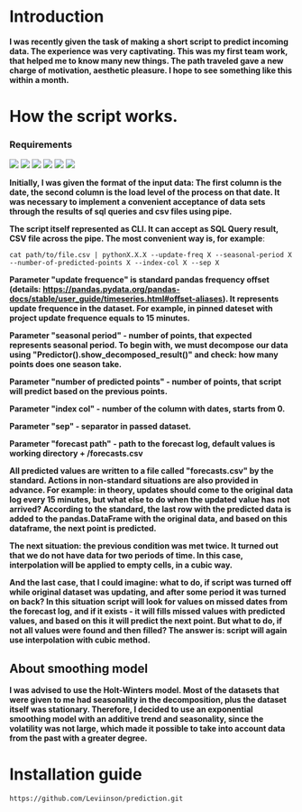 # Introduction 
**I was recently given the task of making a short script to predict incoming data.
The experience was very captivating. This was my first team work, that helped me to know many new things.
The path traveled gave a new charge of motivation, aesthetic pleasure.
I hope to see something like this within a month.**

# How the script works.
### Requirements
[![](https://img.shields.io/badge/python-3.10.4-blue)](https://www.python.org/downloads/) [![](https://img.shields.io/badge/numpy-1.23.4-4893da)](https://numpy.org/doc/) [![](https://img.shields.io/badge/statsmodels-0.13.2-7f48da)](https://www.statsmodels.org/stable/index.html) [![](https://img.shields.io/badge/matplotlib-3.6.1-daa748)](https://matplotlib.org/stable/index.html) [![](https://img.shields.io/badge/pandas-1.5.1-382282)](https://pandas.pydata.org/) [![](https://img.shields.io/badge/click-8.1-000000)](https://click.palletsprojects.com/en/8.1.x/)

**Initially, I was given the format of the input data:
The first column is the date, the second column is the load level of the process on that date.
It was necessary to implement a convenient acceptance of data sets through the results of sql queries and csv files using pipe.**

**The script itself represented as CLI. It can accept as SQL Query result, CSV file across the pipe.
The most convenient way is, for example**:

	cat path/to/file.csv | pythonX.X.X --update-freq X --seasonal-period X --number-of-predicted-points X --index-col X --sep X

**Parameter "update frequence" is standard pandas frequency offset (details: https://pandas.pydata.org/pandas-docs/stable/user_guide/timeseries.html#offset-aliases).
It represents update frequence in the dataset. For example, in pinned dateset with project update frequence equals to 15 minutes.**

**Parameter "seasonal period" - number of points, that expected represents seasonal period.
To begin with, we must decompose our data using "Predictor().show_decomposed_result()" and check: how many points does one season take.**

**Parameter "number of predicted points" - number of points, that script will predict based on the previous points.**

**Parameter "index col" - number of the column with dates, starts from 0.**

**Parameter "sep" - separator in passed dataset.**

**Parameter "forecast path" - path to the forecast log, default values is working directory + /forecasts.csv**

**All predicted values are written to a file called "forecasts.csv" by the standard.
Actions in non-standard situations are also provided in advance. For example: in theory, updates should come to the original data log every 15 minutes, but what else to do when the updated value has not arrived?
According to the standard, the last row with the predicted data is added to the pandas.DataFrame with the original data, and based on this dataframe, the next point is predicted.**

**The next situation: the previous condition was met twice. It turned out that we do not have data for two periods of time.
In this case, interpolation will be applied to empty cells, in a cubic way.**

**And the last case, that I could imagine: what to do, if script was turned off while original dataset was updating, and after some period it was turned on back?
In this situation script will look for values on missed dates from the forecast log, and if it exists - it will fills missed values with predicted values, and based on this it will predict the next point.
But what to do, if not all values were found and then filled? The answer is: script will again use interpolation with cubic method.**

## About smoothing model

**I was advised to use the Holt-Winters model.
Most of the datasets that were given to me had seasonality in the decomposition, plus the dataset itself was stationary. Therefore, I decided to use an exponential smoothing model with an additive trend and seasonality, since the volatility was not large, which made it possible to take into account data from the past with a greater degree.**

# Installation guide
	https://github.com/Leviinson/prediction.git
